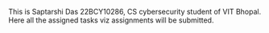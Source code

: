 This is Saptarshi Das 22BCY10286, CS cybersecurity student of VIT Bhopal. Here all the assigned tasks viz assignments will be submitted.
